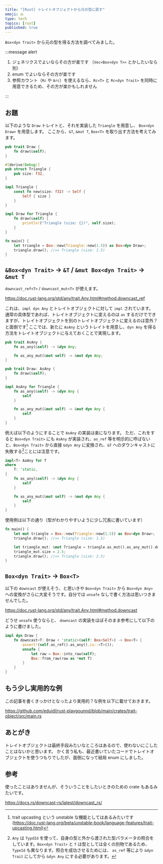 ```yaml
---
title: "[Rust] トレイトオブジェクトから元の型に戻す"
emoji: 🔙
type: tech
topics: [rust]
published: true
---
```


`Box<dyn Trait>` から元の型を得る方法を調べてみました。

:::message alert

1. ジェネリクスでよいならその方が楽です （`Vec<Box<dyn T>>` とかしたいなら別）
2. enum でよいならその方が楽です
3. 参照カウント（`Rc` や `Arc`）を使えるなら、`Rc<T>` と `Rc<dyn Trait>` を同時に用意できるため、その方が楽かもしれません

:::

## お題

以下のような `Draw` トレイトと、それを実装した `Triangle` を用意し、 `Box<dyn Draw>` を用意します。
ここから、`&T`, `&mut T`, `Box<T>` を取り出す方法を考えてみます。

```rust
pub trait Draw {
    fn draw(&self);
}

#[derive(Debug)]
pub struct Triangle {
    pub size: f32,
}

impl Triangle {
    const fn new(size: f32) -> Self {
        Self { size }
    }
}

impl Draw for Triangle {
    fn draw(&self) {
        println!("Triangle (size: {})", self.size);
    }
}

fn main() {
    let triangle = Box::new(Triangle::new(1.5)) as Box<dyn Draw>;
    triangle.draw(); //=> Triangle (size: 1.5)
}
```

## `&Box<dyn Trait>` -> `&T` / `&mut Box<dyn Trait>` -> `&mut T`

`downcast_ref<T>` / `downcast_mut<T>` が使えます。

https://doc.rust-lang.org/std/any/trait.Any.html#method.downcast_ref

これは、`impl dyn Any` とトレイトオブジェクトに対して `impl` されています。
通常の具体型であれば、トレイトオブジェクトに変えるのは `as` するだけでできますが、トレイトオブジェクトを別のトレイトオブジェクトに変えるのは意外？と面倒です[^1]
ここでは、新たに `AsAny` というトレイトを用意し、`dyn Any` を得る方法をトレイトオブジェクトに与えておくことで実現します。

```rust
pub trait AsAny {
    fn as_any(&self) -> &dyn Any;

    fn as_any_mut(&mut self) -> &mut dyn Any;
}

pub trait Draw: AsAny {
    fn draw(&self);
}

impl AsAny for Triangle {
    fn as_any(&self) -> &dyn Any {
        self
    }

    fn as_any_mut(&mut self) -> &mut dyn Any {
        self
    }
}
```

例えば以下のようにすることで `AsAny` の実装は楽になります。
ただ、これをすると `Box<dyn Trait>` にも `AsAny` が実装され、`as_ref` 等を明示的に呼ばないと、`Box<dyn Trait>` から直接 `&dyn Any` に変換され、`&T` へのダウンキャストに失敗する[^2]ことには注意です。

```rust
impl<T> AaAny for T
where
    T: 'static,
{
    fn as_any(&self) -> &dyn Any {
        self
    }

    fn as_any_mut(&mut self) -> &mut dyn Any {
        self
    }
}
```

使用例は以下の通り（型がわかりやすいように少し冗長に書いています）

```rust
fn main() {
    let mut triangle = Box::new(Triangle::new(1.5)) as Box<dyn Draw>;
    triangle.draw(); //=> Triangle (size: 1.5)

    let triangle_mut: &mut Triangle = triangle.as_mut().as_any_mut().downcast_mut().unwrap();
    triangle_mut.size = 2.5;
    triangle.draw(); //=> Triangle (size: 2.5)
}
```

## `Box<dyn Trait>` -> `Box<T>`

以下の `downcast` が使えそう、と思いきや `Box<dyn Trait>` から `Box<dyn Any>` への変換がさらに大変そうです。自分では `unsafe` なしで書く方法は思いつきませんでした。

https://doc.rust-lang.org/std/any/trait.Any.html#method.downcast

どうせ `unsafe` 使うならと、 `downcast` の実装をほぼそのまま参考にして以下のように書けました。

```rust
impl dyn Draw {
    fn downcast<T: Draw + 'static>(self: Box<Self>) -> Box<T> {
        assert!(self.as_ref().as_any().is::<T>());
        unsafe {
            let raw = Box::into_raw(self);
            Box::from_raw(raw as *mut T)
        }
    }
}
```

## もう少し実用的な例

この記事を書くきっかけとなったより実用的？な例を以下に載せておきます。

https://github.com/eduidl/rust-playgounnd/blob/main/crates/trait-object/src/main.rs

## あとがき

トレイトオブジェクトは最終手段みたいなところはあるので、使わないにこしたことはないかと思います。
かく言う私も、最近書いていたコードでトレイトオブジェクトを使うつもりでしたが、面倒になって結局 enum にしました。

## 参考

使ったことはありませんが、そういうことをしたいときのための crate もあるみたいです。

https://docs.rs/downcast-rs/latest/downcast_rs/

[^1]: trait upcasting という unstable な機能としてはあるみたいです (https://doc.rust-lang.org/beta/unstable-book/language-features/trait-upcasting.html)
[^2]: `Any` は `TypdId` を使って、自身の型と外から渡された型パラメータの照合をしています。`Box<dyn Trait>` と `T` は型としては全くの別物であるため、`TypeId` も異なります。照合を成功させるためには、 `as_ref` 等により `&dyn Trait` にしてから `&dyn Any` にする必要があります。

